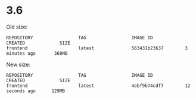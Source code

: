 # 3.6

Old size:

    REPOSITORY                 TAG                 IMAGE ID            CREATED             SIZE
    frontend                   latest              563431b23637        3 minutes ago       368MB

New size:

    REPOSITORY                 TAG                 IMAGE ID            CREATED             SIZE
    frontend                   latest              4ebf9b74cdf7        12 seconds ago      129MB
